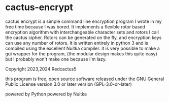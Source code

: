 # cactus-encrypt
cactus encrypt is a simple command line encryption program I wrote in my free time because I was bored. It implements a flexible rotor based encryption algorithm with interchangeable character sets and rotors I call the cactus cipher. Rotors can be generated on the fly, and encryption keys can use any number of rotors. It is written entirely in python 3 and is compiled using the excellent Nuitka compiler. it is very possible to make a gui wrapper for the program, (the modular design makes this quite easy) but I probably won't make one because i'm lazy. 

Copyright 2023,2024 Redcactus5

this program is free, open source software released under the GNU General Public License version 3.0 or later version (GPL-3.0-or-later)

powered by Python
powered by Nuitka

